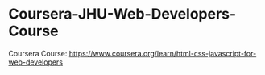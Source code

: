 # Coursera-JHU-Web-Developers-Course
Coursera Course: https://www.coursera.org/learn/html-css-javascript-for-web-developers
